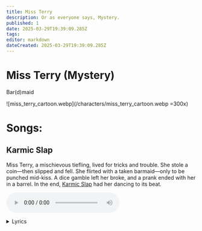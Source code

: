 ```yaml
---
title: Miss Terry
description: Or as everyone says, Mystery.
published: 1
date: 2025-03-29T19:39:09.285Z
tags: 
editor: markdown
dateCreated: 2025-03-29T19:39:09.285Z
---
```


# Miss Terry (Mystery)
Bar(d)maid

![miss_terry_cartoon.webp](/characters/miss_terry_cartoon.webp =300x)

# Songs:

## Karmic Slap
Miss Terry, a mischievous tiefling, lived for tricks and trouble. She stole a coin—then slipped and fell. She flirted with a taken barmaid—only to be punched mid-kiss. A dice gamble left her broke, and a prank ended with her in a barrel. In the end, [Karmic Slap](/i/98) had her dancing to its beat.

<audio controls="1" controlslist="noplaybackrate" src="/music/karmic_slap_v2.mp3"></audio>
<details>
	<summary>Lyrics</summary>
[Verse 1]
Oh, gather ye 'round and hear my plight, 
Of folly, fate, and misplaced might! 
I swiped a coin, thought none would see, 
But karma had a slap for me!

[Chorus]
The karmic slap, it comes around,
One swift crack and down ye go!
Think ye sly? Ye’ll kiss the ground,
For justice loves a good back-blow!

[Verse 2]
I wooed a lad with words so sweet, 
Swore my heart would ne’er retreat, 
But just as I leaned in for a kiss, 
His wife's slap said, "No, not like this!"
But just as I leaned in for a kiss, 
His wife's slap said, "No, not like this!"

[Chorus]
Ohhh, the karmic slap, it comes around, 
One swift crack and down ye go!
Think ye sly? Ye’ll kiss the ground,
For justice loves a good back-blow!

[Verse 3]
I wagered all on dice so bold, 
Dreams of silver, dreams of gold! 
But luck it laughed, the dice did sneer, 
Now I owe more than I own, I fear!

[Chorus]
Ohhh, the karmic slap, it comes around,
One swift crack and down ye go!
Think ye sly? Ye’ll kiss the ground,
For justice loves a good back-blow!

[Verse 4]
A trick I played, so sharp, so grand, 
Tied me mate’s boots with cunning hand! 
But as he tripped, he flailed ‘round wide, 
And sent me tumbling on my backside!

[Chorus Variation]
Ohhh, the karmic slap, it comes around, 
One swift crack and down ye go!
And when ye finally hit the ground
You'll meet with justices back-blow!

[Outro]
So raise a glass, heed well this song, 
What ye give shall come along! 
For every prank and every trick, 
Karma’s got a slap that’s quick!

Huzzah!
</details>

